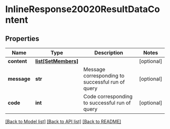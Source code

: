 # InlineResponse20020ResultDataContent

## Properties
Name | Type | Description | Notes
------------ | ------------- | ------------- | -------------
**content** | [**list[SetMembers]**](SetMembers.md) |  | [optional] 
**message** | **str** | Message corresponding to successful run of query | [optional] 
**code** | **int** | Code corresponding to successful run of query | [optional] 

[[Back to Model list]](../README.md#documentation-for-models) [[Back to API list]](../README.md#documentation-for-api-endpoints) [[Back to README]](../README.md)


